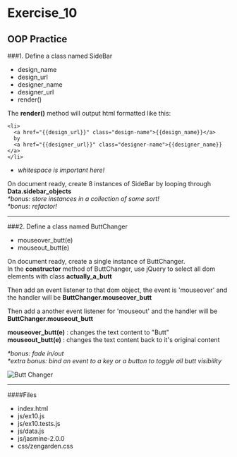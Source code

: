 Exercise_10
===========

## OOP Practice

###1. Define a class named SideBar  
- design_name
- design_url
- designer_name
- designer_url
- render()

The **render()** method will output html formatted like this:  

    <li>
      <a href="{{design_url}}" class="design-name">{{design_name}}</a>
      by
      <a href="{{designer_url}}" class="designer-name">{{designer_name}}</a>
    </li>
* *whitespace is important here!*

On document ready, create 8 instances of SideBar by looping through **Data.sidebar_objects**  
*&#42;bonus: store instances in a collection of some sort!*  
*&#42;bonus: refactor!*

---

###2. Define a class named ButtChanger
- mouseover_butt(e)
- mouseout_butt(e)

On document ready, create a single instance of ButtChanger.  
In the **constructor** method of ButtChanger, use jQuery to select all dom elements with class **actually_a_butt**  

Then add an event listener to that dom object, the event is 'mouseover' and the handler will be **ButtChanger.mouseover_butt**  

Then add a another event listener for 'mouseout' and the handler will be **ButtChanger.mouseout_butt**  

**mouseover_butt(e)** : changes the text content to "Butt"  
**mouseout_butt(e)**  : changes the text content back to it's original content 

*&#42;bonus: fade in/out*  
*&#42;extra bonus: bind an event to a key or a button to toggle all butt visibility*

![Butt Changer](http://images5.fanpop.com/image/photos/29200000/butt-scratcher-peter-griffin-29296463-265-200.jpg)

---

####Files
- index.html
- js/ex10.js
- js/ex10.tests.js
- js/data.js
- js/jasmine-2.0.0
- css/zengarden.css